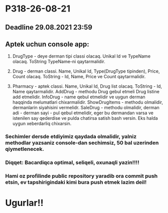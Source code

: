 # P318-26-08-21

## Deadline 29.08.2021 23:59

## Aptek uchun console app:

1. DrugType - deye derman tipi classi olacaq. Unikal Id ve TypeName olacaq. ToString TypeName-ni qaytarmalidir.

2. Drug - derman classi. Name, Unikal Id, Type(DrugType tipinden), Price, Count olacaq. ToString - Id, Name, Price ve Count qaytarmalidir.

3. Pharmacy - aptek classi. Name, Unikal Id, Drug list olacaq. ToString - Id, Name qaytarmalidir. AddDrug - methodu Drug gebul etmeli Drug listine add etmelidir. InfoDrug - name qebul etmelidir ve uygun derman haqqinda melumatlari chixarmalidir. ShowDrugItems - methodu olmalidir, dermanlarin siyahisini vermelidr. SaleDrug - methodu olmalidir, derman adi - derman sayi - pul qebul etmelidir, eger bu dermandan varsa ve istenilen say qederdise ve pulda chatirsa satish bash versin. Eks halda uygun xeberdarliq chixarsin.

### Sechimler dersde etdiyimiz qaydada olmalidir, yalniz methodlar yazsaniz console-dan sechimsiz, 50 bal uzerinden qiymetlenecek.

### Diqqet: Bacardiqca optimal, seliqeli, oxunaqli yazin!!!!

### Hami oz profilinde public repository yaradib ora commit push etsin, ev tapshirigindaki kimi bura push etmek lazim deil!

# Ugurlar!!

